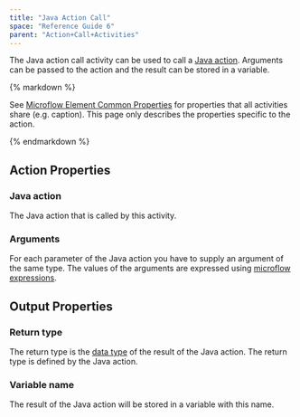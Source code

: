 ```yaml
---
title: "Java Action Call"
space: "Reference Guide 6"
parent: "Action+Call+Activities"
---
```



The Java action call activity can be used to call a [Java action](Java+Actions). Arguments can be passed to the action and the result can be stored in a variable.

<div class="alert alert-info">{% markdown %}

See [Microflow Element Common Properties](Microflow+Element+Common+Properties) for properties that all activities share (e.g. caption). This page only describes the properties specific to the action.

{% endmarkdown %}</div>

## Action Properties

### Java action

The Java action that is called by this activity.

### Arguments

For each parameter of the Java action you have to supply an argument of the same type. The values of the arguments are expressed using [microflow expressions](Microflow+Expressions).

## Output Properties

### Return type

The return type is the [data type](Data+Types) of the result of the Java action. The return type is defined by the Java action.

### Variable name

The result of the Java action will be stored in a variable with this name.
